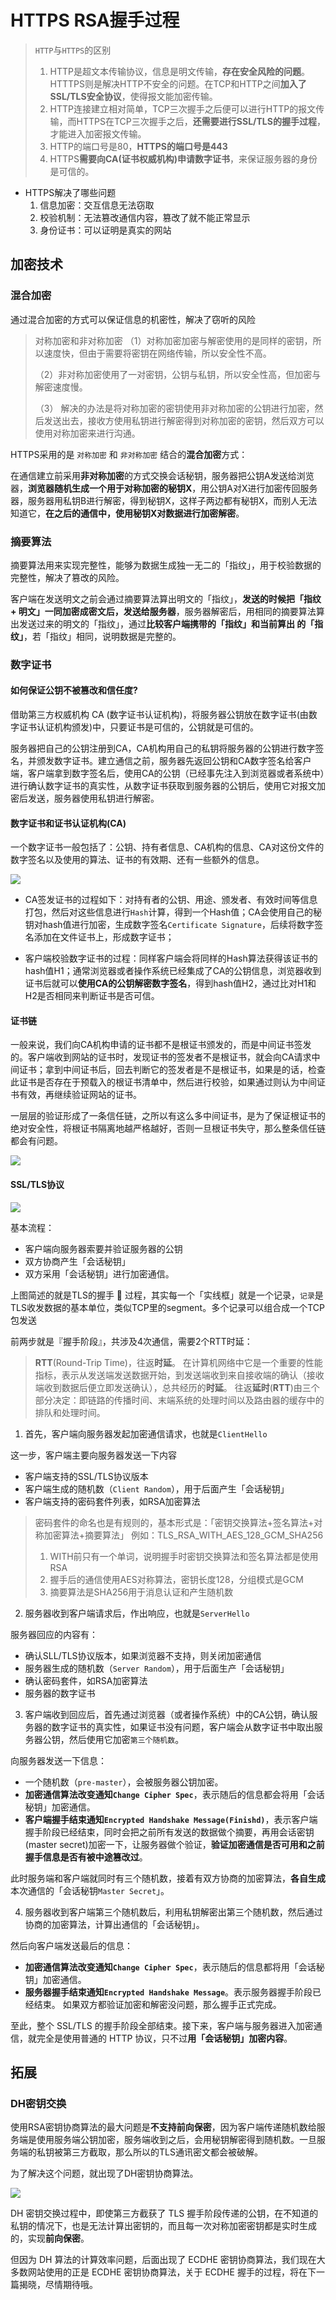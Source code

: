 # HTTPS RSA握手过程

> `HTTP`与`HTTPS`的区别
> 1. HTTP是超文本传输协议，信息是明文传输，**存在安全风险的问题**。HTTTPS则是解决HTTP不安全的问题。在TCP和HTTP之间**加入了SSL/TLS安全协议**，使得报文能加密传输。
> 2. HTTP连接建立相对简单，TCP三次握手之后便可以进行HTTP的报文传输，而HTTPS在TCP三次握手之后，**还需要进行SSL/TLS的握手过程**，才能进入加密报文传输。
> 3. HTTP的端口号是80，**HTTPS的端口号是443**
> 4. HTTPS**需要向CA(证书权威机构)申请数字证书**，来保证服务器的身份是可信的。

- HTTPS解决了哪些问题
	1. 信息加密：交互信息无法窃取
	2. 校验机制：无法篡改通信内容，篡改了就不能正常显示
	3. 身份证书：可以证明是真实的网站

## 加密技术

### 混合加密

通过混合加密的方式可以保证信息的机密性，解决了窃听的风险

> 对称加密和非对称加密
> （1）对称加密加密与解密使用的是同样的密钥，所以速度快，但由于需要将密钥在网络传输，所以安全性不高。
> 
> （2）非对称加密使用了一对密钥，公钥与私钥，所以安全性高，但加密与解密速度慢。
> 
> （3） 解决的办法是将对称加密的密钥使用非对称加密的公钥进行加密，然后发送出去，接收方使用私钥进行解密得到对称加密的密钥，然后双方可以使用对称加密来进行沟通。

HTTPS采用的是 `对称加密` 和 `非对称加密` 结合的**混合加密**方式：

在通信建立前采用**非对称加密**的方式交换会话秘钥，服务器把公钥A发送给浏览器，**浏览器随机生成一个用于对称加密的秘钥X**，用公钥A对X进行加密传回服务器，服务器用私钥B进行解密，得到秘钥X，这样子两边都有秘钥X，而别人无法知道它，**在之后的通信中，使用秘钥X对数据进行加密解密**。

### 摘要算法

摘要算法用来实现完整性，能够为数据生成独一无二的「指纹」，用于校验数据的完整性，解决了篡改的⻛险。

客户端在发送明文之前会通过摘要算法算出明文的「指纹」，**发送的时候把「指纹 + 明文」一同加密成密文后，发送给服务器**，服务器解密后，用相同的摘要算法算出发送过来的明文的「指纹」，通过**比较客户端携带的「指纹」和当前算出 的「指纹」**，若「指纹」相同，说明数据是完整的。

### 数字证书

#### 如何保证公钥不被篡改和信任度?

借助第三方权威机构 CA (数字证书认证机构)，将服务器公钥放在数字证书(由数字证书认证机构颁发)中，只要证书是可信的，公钥就是可信的。

服务器把自己的公钥注册到CA，CA机构用自己的私钥将服务器的公钥进行数字签名，并颁发数字证书。建立通信之前，服务器先返回公钥和CA数字签名给客户端，客户端拿到数字签名后，使用CA的公钥（已经事先注入到浏览器或者系统中）进行确认数字证书的真实性，从数字证书获取到服务器的公钥后，使用它对报文加密后发送，服务器使用私钥进行解密。

#### **数字证书**和**证书认证机构(CA)**
一个数字证书一般包括了：公钥、持有者信息、CA机构的信息、CA对这份文件的数字签名以及使用的算法、证书的有效期、还有一些额外的信息。

  ![](https://cdn.jsdelivr.net/gh/Merlin218/image-storage/picGo/202203181106175.png)

- CA签发证书的过程如下：对持有者的公钥、用途、颁发者、有效时间等信息打包，然后对这些信息进行`Hash`计算，得到一个Hash值；CA会使用自己的秘钥对hash值进行加密，生成数字签名`Certificate Signature`，后续将数字签名添加在文件证书上，形成数字证书；

- 客户端校验数字证书的过程：同样客户端会将同样的Hash算法获得该证书的hash值H1；通常浏览器或者操作系统已经集成了CA的公钥信息，浏览器收到证书后就可以**使用CA的公钥解密数字签名**，得到hash值H2，通过比对H1和H2是否相同来判断证书是否可信。

#### 证书链

一般来说，我们向CA机构申请的证书都不是根证书颁发的，而是中间证书签发的。客户端收到网站的证书时，发现证书的签发者不是根证书，就会向CA请求中间证书；拿到中间证书后，回去判断它的签发者是不是根证书，如果是的话，检查此证书是否存在于预载入的根证书清单中，然后进行校验，如果通过则认为中间证书有效，再继续验证网站的证书。

一层层的验证形成了一条信任链，之所以有这么多中间证书，是为了保证根证书的绝对安全性，将根证书隔离地越严格越好，否则一旦根证书失守，那么整条信任链都会有问题。

![](https://cdn.jsdelivr.net/gh/Merlin218/image-storage/picGo/202203181132782.png)

#### SSL/TLS协议

![](https://cdn.jsdelivr.net/gh/Merlin218/image-storage/picGo/202203180007355.png)

基本流程：
- 客户端向服务器索要并验证服务器的公钥
- 双方协商产生「会话秘钥」
- 双方采用「会话秘钥」进行加密通信。

上图简述的就是TLS的握手 🤝 过程，其实每一个「实线框」就是一个记录，`记录`是TLS收发数据的基本单位，类似TCP里的segment。多个记录可以组合成一个TCP包发送

前两步就是『握手阶段』，共涉及4次通信，需要2个RTT时延：

> **RTT**(Round-Trip Time)，往返**时延**。 在计算机网络中它是一个重要的性能指标，表示从发送端发送数据开始，到发送端收到来自接收端的确认（接收端收到数据后便立即发送确认），总共经历的**时延**。 往返**延时**(**RTT**)由三个部分决定：即链路的传播时间、末端系统的处理时间以及路由器的缓存中的排队和处理时间。

1. 首先，客户端向服务器发起加密通信请求，也就是`ClientHello`

这一步，客户端主要向服务器发送一下内容
- 客户端支持的SSL/TLS协议版本
- 客户端生成的随机数（`Client Random`），用于后面产生「会话秘钥」
- 客户端支持的密码套件列表，如RSA加密算法

> 密码套件的命名也是有规则的，基本形式是：「密钥交换算法+签名算法+对称加密算法+摘要算法」
> 例如：TLS_RSA_WITH_AES_128_GCM_SHA256
> 1. WITH前只有一个单词，说明握手时密钥交换算法和签名算法都是使用RSA
> 2. 握手后的通信使用AES对称算法，密钥长度128，分组模式是GCM
> 3. 摘要算法是SHA256用于消息认证和产生随机数

2. 服务器收到客户端请求后，作出响应，也就是`ServerHello`

服务器回应的内容有：
- 确认SLL/TLS协议版本，如果浏览器不支持，则关闭加密通信
- 服务器生成的随机数（`Server Random`），用于后面生产「会话秘钥」
- 确认密码套件，如RSA加密算法
- 服务器的数字证书

3. 客户端收到回应后，首先通过浏览器（或者操作系统）中的CA公钥，确认服务器的数字证书的真实性，如果证书没有问题，客户端会从数字证书中取出服务器公钥，然后使用它加密`第三个随机数`。

向服务器发送一下信息：
- 一个随机数（`pre-master`），会被服务器公钥加密。
- **加密通信算法改变通知`Change Cipher Spec`**，表示随后的信息都会将用「会话秘钥」加密通信。
- **客户端握手结束通知`Encrypted Handshake Message(Finishd)`**，表示客户端握手阶段已经结束，同时会把之前所有发送的数据做个摘要，再用会话密钥(master secret)加密一下，让服务器做个验证，**验证加密通信是否可用和之前握手信息是否有被中途篡改过**。

此时服务端和客户端就同时有三个随机数，接着有双方协商的加密算法，**各自生成**本次通信的「会话秘钥`Master Secret`」。

4. 服务器收到客户端第三个随机数后，利用私钥解密出第三个随机数，然后通过协商的加密算法，计算出通信的「会话秘钥」。

然后向客户端发送最后的信息：
- **加密通信算法改变通知`Change Cipher Spec`**，表示随后的信息都将用「会话秘钥」加密通信。
- **服务器握手结束通知`Encrypted Handshake Message`**。表示服务器握手阶段已经结束。 如果双方都验证加密和解密没问题，那么握手正式完成。

至此，整个 SSL/TLS 的握手阶段全部结束。接下来，客户端与服务器进入加密通信，就完全是使用普通的 HTTP 协议，只不过**用「会话秘钥」加密内容**。

## 拓展

### DH密钥交换

使用RSA密钥协商算法的最大问题是**不支持前向保密**，因为客户端传递随机数给服务端是使用服务端公钥加密，服务端收到之后，会用秘钥解密得到随机数。一旦服务端的私钥被第三方截取，那么所以的TLS通讯密文都会被破解。

为了解决这个问题，就出现了DH密钥协商算法。

![](https://cdn.jsdelivr.net/gh/Merlin218/image-storage/picGo/202203181222044.png)

DH 密钥交换过程中，即使第三方截获了 TLS 握手阶段传递的公钥，在不知道的私钥的情况下，也是无法计算出密钥的，而且每一次对称加密密钥都是实时生成的，实现**前向保密**。

但因为 DH 算法的计算效率问题，后面出现了 ECDHE 密钥协商算法，我们现在大多数网站使用的正是 ECDHE 密钥协商算法，关于 ECDHE 握手的过程，将在下一篇揭晓，尽情期待哦。